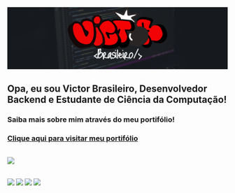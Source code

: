<img src="background.svg">

## Opa, eu sou Victor Brasileiro, Desenvolvedor Backend e Estudante de Ciência da Computação!

<h3>Saiba mais sobre mim através do meu portifólio!</h3>

<h3><a href='https://portifoliovictorbrasileiroo.netlify.app/'>Clique aqui para visitar meu portifólio</a></h3>

<div style="display: inline_block"><br>
  <img src="https://skillicons.dev/icons?i=cs,dotnet,cpp,c,python,postgresql,mysql,graphql,azure,docker,git,github,npm,postman,visualstudio,react,javascript,html,css,tailwindcss,sass,styledcomponents,vite,figma">
</div>
  
  ##
 
<div> 
    <a href="https://www.linkedin.com/in/victorbrasileirooo/" target="_blank"><img src="https://img.shields.io/badge/-LinkedIn-%230077B5?style=for-the-badge&logo=linkedin&logoColor=white" target="_blank"></a> 
  <a href="https://www.instagram.com/victorbrasileiroo/" target="_blank"><img src="https://img.shields.io/badge/-Instagram-%23E4405F?style=for-the-badge&logo=instagram&logoColor=white" target="_blank"></a>
   <a href="https://discord.gg/mXdCsFuh" target="_blank"><img src="https://img.shields.io/badge/Discord-7289DA?style=for-the-badge&logo=discord&logoColor=white" target="_blank"></a> 
  <a href = "mailto:dev.victorbrasileiroo@gmail.com"><img src="https://img.shields.io/badge/-Gmail-%23333?style=for-the-badge&logo=gmail&logoColor=white" target="_blank"></a>  
  
</div>

